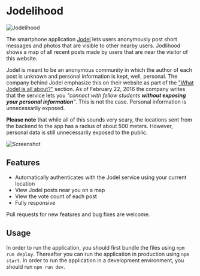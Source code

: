# Jodelihood

![Jodelihood]()

The smartphone application [Jodel](https://jodel-app.com) lets users anonymously post short messages and photos that are visible to other nearby users. Jodlihood shows a map of all recent posts made by users that are near the visitor of this website.

Jodel is meant to be an anonymous community in which the author of each post is unknown and personal information is kept, well, personal. The company behind Jodel emphasize this on their website as part of the ["What Jodel is all about?"](https://jodel-app.com/whats-jodel/) section. As of February 22, 2016 the company writes that the service lets you *"connect with fellow students **without exposing your personal information**"*. This is not the case. Personal information is unnecessarily exposed.

**Please note** that while all of this sounds very scary, the locations sent from the backend to the app has a radius of about 500 meters. However, personal data is still unnecessarily exposed to the public.
  
![Screenshot]()

## Features

- Automatically authenticates with the Jodel service using your current location
- View Jodel posts near you on a map
- View the vote count of each post
- Fully responsive

Pull requests for new features and bug fixes are welcome.

## Usage

In order to run the application, you should first bundle the files using `npm run deploy`. Thereafter you can run the application in production using `npm start`. In order to run the application in a development environment, you should run `npm run dev`.